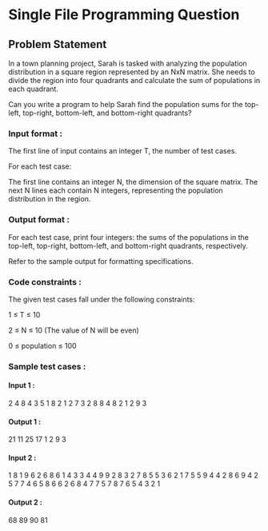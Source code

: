# Single File Programming Question

## Problem Statement

In a town planning project, Sarah is tasked with analyzing the population distribution in a square region represented by an NxN matrix. She needs to divide the region into four quadrants and calculate the sum of populations in each quadrant.

Can you write a program to help Sarah find the population sums for the top-left, top-right, bottom-left, and bottom-right quadrants?

### Input format :

The first line of input contains an integer T, the number of test cases.

For each test case:

The first line contains an integer N, the dimension of the square matrix.
The next N lines each contain N integers, representing the population distribution in the region.

### Output format :

For each test case, print four integers: the sums of the populations in the top-left, top-right, bottom-left, and bottom-right quadrants, respectively.

Refer to the sample output for formatting specifications.

### Code constraints :

The given test cases fall under the following constraints:

1 ≤ T ≤ 10

2 ≤ N ≤ 10 (The value of N will be even)

0 ≤ population ≤ 100

### Sample test cases :

#### Input 1 :

2
4
8 4 3 5
1 8 2 1
2 7 3 2
8 8 4 8
2
1 2
9 3

#### Output 1 :

21 11 25 17
1 2 9 3

#### Input 2 :

1
8
1 9 6 2 6 8 6 1
4 3 3 4 4 9 9 2
8 3 2 7 8 5 5 3
6 2 1 7 5 5 9 4
4 2 8 6 9 4 2 5
7 7 4 6 5 8 6 6
2 6 8 4 7 7 5 7
8 7 6 5 4 3 2 1

#### Output 2 :

68 89 90 81
